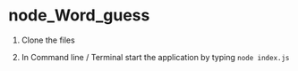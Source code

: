 # node_Word_guess

1. Clone the files

2. In Command line / Terminal start the application by typing `node index.js`
